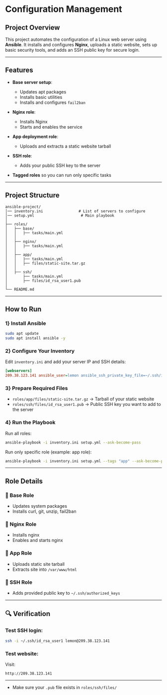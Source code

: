 
# Configuration Management



## Project Overview

This project automates the configuration of a Linux web server using **Ansible**.
It installs and configures **Nginx**, uploads a static website, sets up basic security tools, and adds an SSH public key for secure login.

---

## Features

* **Base server setup**:

  * Updates apt packages
  * Installs basic utilities
  * Installs and configures `fail2ban`
* **Nginx role**:

  * Installs Nginx
  * Starts and enables the service
* **App deployment role**:

  * Uploads and extracts a static website tarball
* **SSH role**:

  * Adds your public SSH key to the server
* **Tagged roles** so you can run only specific tasks

---

## Project Structure

```
ansible-project/
│── inventory.ini                # List of servers to configure
│── setup.yml                     # Main playbook
│
├── roles/
│   ├── base/
│   │   ├── tasks/main.yml
│   │
│   ├── nginx/
│   │   ├── tasks/main.yml
│   │
│   ├── app/
│   │   ├── tasks/main.yml
│   │   ├── files/static-site.tar.gz
│   │
│   ├── ssh/
│       ├── tasks/main.yml
│       ├── files/id_rsa_user1.pub
│
└── README.md
```

---

##  How to Run

### 1️} Install Ansible

```bash
sudo apt update
sudo apt install ansible -y
```

### 2️} Configure Your Inventory

Edit `inventory.ini` and add your server IP and SSH details:

```ini
[webservers]
209.38.123.141 ansible_user=lemon ansible_ssh_private_key_file=~/.ssh/id_rsa_user1
```

### 3️} Prepare Required Files

* `roles/app/files/static-site.tar.gz` → Tarball of your static website
* `roles/ssh/files/id_rsa_user1.pub` → Public SSH key you want to add to the server

### 4️} Run the Playbook

Run all roles:

```bash
ansible-playbook -i inventory.ini setup.yml --ask-become-pass
```

Run only specific role (example: app role):

```bash
ansible-playbook -i inventory.ini setup.yml --tags "app" --ask-become-pass
```

---

## Role Details

### 🔹 Base Role

* Updates system packages
* Installs curl, git, unzip, fail2ban

### 🔹 Nginx Role

* Installs nginx
* Enables and starts nginx

### 🔹 App Role

* Uploads static site tarball
* Extracts site into `/var/www/html`

### 🔹 SSH Role

* Adds provided public key to `~/.ssh/authorized_keys`

---

## 🔍 Verification

### Test SSH login:

```bash
ssh -i ~/.ssh/id_rsa_user1 lemon@209.38.123.141
```

### Test website:

Visit:

```
http://209.38.123.141
```

---


* Make sure your `.pub` file exists in `roles/ssh/files/`



